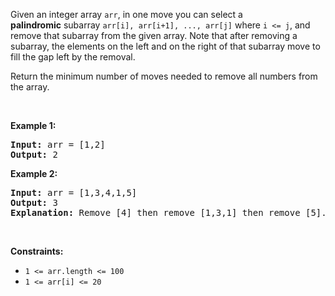 <div><p>Given an integer array&nbsp;<code>arr</code>, in one move you can select a <strong>palindromic</strong>&nbsp;subarray <code>arr[i], arr[i+1], ..., arr[j]</code>&nbsp;where <code>i &lt;= j</code>, and remove that subarray from the given array. Note that after removing a subarray, the elements on the left and on the right of that subarray move to fill the gap left by the removal.</p>

<p>Return the minimum number of moves needed&nbsp;to remove all numbers from the array.</p>

<p>&nbsp;</p>
<p><strong>Example 1:</strong></p>

<pre><strong>Input:</strong> arr = [1,2]
<strong>Output:</strong> 2
</pre>

<p><strong>Example 2:</strong></p>

<pre><strong>Input:</strong> arr = [1,3,4,1,5]
<strong>Output:</strong> 3
<b>Explanation: </b>Remove [4] then remove [1,3,1] then remove [5].
</pre>

<p>&nbsp;</p>
<p><strong>Constraints:</strong></p>

<ul>
	<li><code>1 &lt;= arr.length &lt;= 100</code></li>
	<li><code>1 &lt;= arr[i] &lt;= 20</code></li>
</ul>
</div>